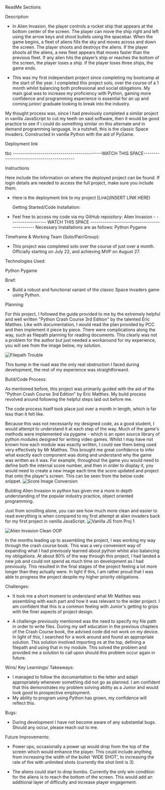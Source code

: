 ReadMe Sections

Description

- In Alien Invasion, the player controls a rocket ship that appears
  at the bottom center of the screen. The player can move the
  ship right and left using the arrow keys and shoot bullets using
  the spacebar. When the game begins, a fleet of aliens fills the
  sky and moves across and down the screen. The player shoots
  and destroys the aliens. If the player shoots all the aliens, a new
  fleet appears that moves faster than the previous fleet. If any
  alien hits the player’s ship or reaches the bottom of the screen,
  the player loses a ship. If the player loses three ships, the game
  ends.

- This was my first independant project since completing my bootcamp at the start of the year. I completed this project solo, over the course of a 1 month whilst balancing both professional and social obligations.
  My main goal was to increase my proficiency with Python, gaining more confidence and programming experience is essential for an up and coming junior/ graduate looking to break into the industry.

My thought process was, since I had previously completed a similar project in vanilla JavaScript to cut my teeth on said software, then it would be good practice to see if i could do something similar on this alternate and in demand programming language.
In a nutshell, this is the classic Space Invaders. Constructed in vanilla Python with the aid of PyGame.

Deployment link

tbc ---------------------------------------------WATCH THIS SPACE-------------------------------------------

Instructions

Here include the information on where the deployed project can be found. If login details are needed to access the full project, make sure you include them.

- Here is the deployment link to my project
  [Link](INSERT LINK HERE)

  Getting Started/Code Installation:

- Feel free to access my code via my GitHub repository:
  Alien Invasion - ------------------ WATCH THIS SPACE ----------------------------------------------
  Necessary Installations are as follows:
  Python
  Pygame

Timeframe & Working Team (Solo/Pair/Group):

- This project was completed solo over the course of just over a month.
  Officially starting on July 22, and achieving MVP on August 27.

Technologies Used:

Python
Pygame

Brief:

- Build a robust and functional variant of the classic Space Invaders game using Python.

Planning:

For this project, I followed the guide provided to me by the extremely helpful and well written "Python Crash Course 3rd Edition" by the talented Eric Matthes. Like with documentation, I would read the plan provided by PCC and then implement it piece by piece.
There were complications along the way, such as filepath planning for reading documents.
This clearly was not a problem for the author but just needed a workaround for my experience, you will see from the image below, my solution.

![Filepath Trouble](-----------------------------------------------------------------------------------------)

This bump in the road was the only real obstruction I faced during development, the rest of my experience was  straightforward.

Build/Code Process:

As mentioned before, this project was primarily guided with the aid of the "Python Crash Course 3rd Edition" by Eric Matthes.
My build process revolved around following the helpful steps laid out before me.

The code process itself took place just over a month in length, which is far less than it felt like.

Because this was not necessarily my designed code, as a good student, I would attempt to understand it at each step of the way. Much of the game's methods were implemented via pygame - which is an open source library of python modules designed for writing video games. Whilst I may have not known how each module was exactly written, I could see them being used very effectively by Mr Matthes. This brought me great confidence to infer what exactly each component was doing and understand why the game was written as it was.
For example, throughout the game you would need to define both the internal score number, and then in order to display it, you would need to create a new image each time the score updated and project that onto the player's screen. This can be seen from the below code snippet.
![Score Image Conversion]()


Building Alien Invasion in python has given me a more in depth understanding of the popular industry practice, object oriented programming.

Just from scroilling alone, you can see how much more clean and easier to read everything is when compared to my first attempt at alien invaders back for my first project in vanilla JavaScript.
![Vanilla JS from Proj 1]()

![Alien Invasion Clean OOP]()

In the months leading up to assembling the project, I was working my way through the crash course book.
This was a very convenient way of expanding what I had previously learned about python whilst also balancing my obligations.
At about 80% of the way through this project, I had landed a new job and could not spend as much time on development as I had previously.
This resulted in the final stages of the project feeling a lot more longer than they actually were. In light if this, I am rather proud that I was able to progress the project despite my higher priority obligations. 


Challenges:

- It took me a short moment to understand what Mr Matthes was assembling with each part and how it was relevant to the wider project. I am confident that this is a common feeling with Junior's getting to grips with the finer aspects of project design.

- A challenge previously mentioned was the need to specify my file path in order to write files. During my self education in the previous chapters of the Crash Course book, the advised code did not work on my device. In light of this, I searched for a work around and found an appropriate solution. This solution involved importing os at the top, defining a filepath and using that in my module. This solved the problem and provided me a solution to call upon should this problem occur again in future.

Wins/ Key Learnings/ Takeaways:

- I managed to follow the documantation to the letter and adapt appropriately whenever something did not go as planned. I am confident that this demonstrates my problem solving ability as a Junior and would look good to prospective employment.
- My ability to program using Python has grown, my confidence will reflect this.

Bugs:

- During development I have not become aware of any substantial bugs. Should any occur, please reach out to me.

Future Improvements:

- Power ups, occasionally a power up would drop from the top of the screen which would enhance the player. This could include anything from increasing the width of the bullet 'WIDE SHOT', to increasing the rate of fire with unlimited shots (currently the shot limit is 3).

- The aliens could start to drop bombs. Currently the only win condition for the aliens is to reach the bottom of the screen. This would add an additional layer of difficulty and increase player engagement.